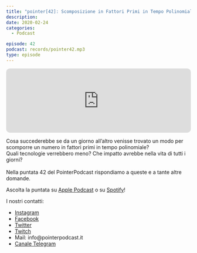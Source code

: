 ```yaml
---
title: "pointer[42]: Scomposizione in Fattori Primi in Tempo Polinomiale"
description:
date: 2020-02-24
categories:
  - Podcast

episode: 42
podcast: records/pointer42.mp3
type: episode
---
```


<p><iframe src="https://embed.podcasts.apple.com/us/podcast/pointer-42-scomposizione-in-fattori-primi-in-tempo/id1465505870?i=1000510470316&amp;itsct=podcast_box&amp;itscg=30200" sandbox="allow-forms allow-popups allow-same-origin allow-scripts allow-top-navigation-by-user-activation" allow="autoplay *; encrypted-media *;" style="width: 100%; max-width: 660px; overflow: hidden; border-top-left-radius: 10px; border-top-right-radius: 10px; border-bottom-right-radius: 10px; border-bottom-left-radius: 10px; background-color: transparent; background-position: initial initial; background-repeat: initial initial;" height="175px" frameborder="0"></iframe></p>

<!-- wp:paragraph -->
<p>Cosa succederebbe se da un giorno all’altro venisse trovato un modo per scomporre un numero in fattori primi in tempo polinomiale?&nbsp;<br>Quali tecnologie verrebbero meno? Che impatto avrebbe nella vita di tutti i giorni?&nbsp;<br><br>Nella puntata 42 del PointerPodcast rispondiamo a queste e a tante altre domande.</p>
<!-- /wp:paragraph -->

<!-- wp:paragraph -->
<p>Ascolta la puntata su <a href="https://podcasts.apple.com/it/podcast/pointerpodcast/id1465505870">Apple Podcast</a> o su <a href="https://open.spotify.com/show/3XmDzcZv4rCIx1VpWrbrkh">Spotify</a>!</p>
<!-- /wp:paragraph -->

<!-- wp:paragraph -->
<p>I nostri contatti:</p>
<!-- /wp:paragraph -->

<!-- wp:list -->
<ul><li><a href="https://www.instagram.com/pointerpodcast/">Instagram</a></li><li><a href="https://www.facebook.com/pointerPodcast/">Facebook</a></li><li><a href="https://twitter.com/PointerPodcast">Twitter</a></li><li><a href="https://www.twitch.tv/pointerpodcast">Twitch</a></li><li>Mail: info@pointerpodcast.it</li><li><a href="https://t.me/PointerPodcast">Canale Telegram</a></li></ul>
<!-- /wp:list -->

<!-- wp:paragraph -->
<p></p>
<!-- /wp:paragraph -->